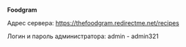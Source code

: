 **Foodgram**

Адрес сервера: https://thefoodgram.redirectme.net/recipes

Логин и пароль администратора: admin - admin321